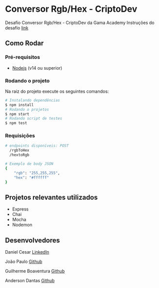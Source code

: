 # Conversor Rgb/Hex - CriptoDev
Desafio Conversor Rgb/Hex - CriptoDev da Gama Academy
Instruções do desafio [link](https://github.com/jcbombardelli/cryptodev-blockchain-05-2022/blob/main/dia-04/readme.md)

## Como Rodar

### Pré-requisitos
- [Nodejs](https://nodejs.org/en/) (v14 ou superior)

### Rodando o projeto

Na raiz do projeto execute os seguintes comandos:

```bash
# Instalando dependências
$ npm install
# Rodando o projetos
$ npm start
# Rodando script de testes
$ npm test
```
### Requisições
```bash
# endpoints disponíveis: POST
  /rgbToHex
  /hextoRgb

# Exemplo de body JSON
{
    "rgb": "255,255,255",
    "hex": "#ffffff"
}
```

## Projetos relevantes utilizados

- Express
- Chai
- Mocha
- Nodemon

## Desenvolvedores

Daniel Cesar [LinkedIn](https://www.linkedin.com/in/danielcsar/)

João Paulo [Github](https://github.com/jpaulopereiraaraujo)

Guilherme Boaventura [Github](https://github.com/guilhermeboaventurarodrigues)

Anderson Dantas [Github](https://github.com/andersondantas81)
